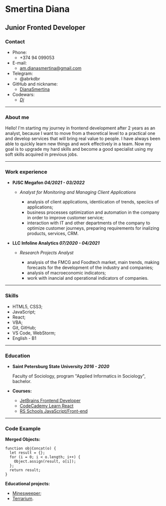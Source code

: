 # Smertina Diana

## Junior Fronted Developer

### Contact
* Phone:
    - +374 94 099053
* E-mail:
    - am.dianasmertina@gmail.com
* Telegram:
    - @abrkdbr
* GitHub and nickname:
    - [DianaSmertina](https://github.com/DianaSmertina)
* Codewars:
    - [_Di_](https://www.codewars.com/users/_Di_)

***
### About me
Hello! I'm starting my journey in frontend development after 2 years as an analyst, because I want to move from a theoretical level to a practical one and develop services that will bring real value to people. I have always been able to quickly learn new things and work effectively in a team. Now my goal is to upgrade my hard skills and become a good specialist using my soft skills acquired in previous jobs.

--- 
### Work experience
* **PJSC Megafon *04/2021 - 03/2022***

    + *Analyst for Monitoring and Managing Client Applications*

        - analysis of client applications, identiication of trends, speciics of applications;
        - business processes optimization and automation in the company in order to improve customer service;
        - interaction with IT and other departments of the company to optimize customer journeys, preparing requirements for inalizing products, services, CRM.
* **LLC Infoline Analytics *07/2020 - 04/2021***

    + *Research Projects Analyst*

        - analysis of the FMCG and Foodtech market, main trends, making forecasts for the development of the industry and companies;
        - analysis of macroeconomic indicators;
        - work with inancial and operational indicators of companies.

---
### Skills
* HTML5, CSS3;
* JavaScript;
* React;
* VBA;
* Git, GitHub;
* VS Code, WebStorm;
* English - B1

***
### Education
* **Saint Petersburg State University *2016 - 2020***

    Faculty of Sociology, program "Applied Informatics in Sociology", bachelor.

* **Courses:**
    - [JetBrains Frontend Developer](https://hyperskill.org/tracks/5?_gl=1%2a1yyo5q8%2a_ga%2aNzMxMjU4MzkxLjE2NTE2MTM3Mjg.%2a_ga_9J976DJZ68%2aMTY1NjQ5NzQ0MC4yLjAuMTY1NjQ5NzQ0MC4w&_ga=2.82059541.2001770790.1656497441-731258391.1651613728)
    - [CodeCademy Learn React](https://www.codecademy.com/learn/react-101)
    - [RS Schools JavaScript/Front-end](https://wearecommunity.io/events/js-intro-rss-2022q3)

---
### Code Example
**Merged Objects:**
```
function objConcat(o) {
  let result = {};
  for (i = 0; i < o.length; i++) {
    Object.assign(result, o[i]);
  };
  return result;
}
```
**Educational projects:**
* [Minesweeper](https://github.com/DianaSmertina/Minesweeper);
* [Terrarium](https://github.com/DianaSmertina/Terrarium).

